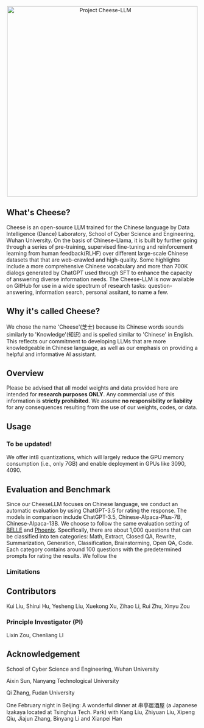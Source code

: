 <p align="center">
<img width="500px" alt="Project Cheese-LLM" src="https://github.com/WHUIR/Cheese-ChatBot/blob/96fd23596b6579da96260c3fbdf068ac29a451f1/Cheese.png">
</p>

## What's Cheese?
Cheese is an open-source LLM trained for the Chinese language by Data Intelligence (Dance) Laboratory, School of Cyber Science and Engineering, Wuhan University. 
On the basis of Chinese-Llama, it is built by further going through a series of pre-training, supervised fine-tuning and reinforcement learning from human feedback(RLHF) over different large-scale Chinese datasets that that are web-crawled and high-quality.
Some highlights include a more comprehensive Chinese vocabulary and more than 700K dialogs generated by ChatGPT used through SFT to enhance the capacity of answering diverse information needs. 
The Cheese-LLM is now available on GitHub for use in a wide spectrum of research tasks: question-answering, information search, personal assitant, to name a few.


## Why it's called Cheese?
We chose the name 'Cheese'(芝士) because its Chinese words sounds similarly to 'Knowledge'(知识) and is spelled similar to 'Chinese' in English. This reflects our commitment to developing LLMs that are more knowledgeable in Chinese language, as well as our emphasis on providing a helpful and informative AI assistant.

## Overview
Please be advised that all model weights and data provided here are intended for **research purposes ONLY**. Any commercial use of this information is **strictly prohibited**. We assume **no responsibility or liability** for any consequences resulting from the use of our weights, codes, or data.

## Usage 
### To be updated!
We offer int8 quantizations, which will largely reduce the GPU memory consumption (i.e., only 7GB) and enable deployment in GPUs like 3090, 4090.


## Evaluation and Benchmark
Since our CheeseLLM focuses on Chinese language, we conduct an automatic evaluation by using ChatGPT-3.5 for rating the response. The models in comparison include ChatGPT-3.5, Chinese-Alpaca-Plus-7B, Chinese-Alpaca-13B. We choose to follow the same evaluation setting of [BELLE](https://github.com/LianjiaTech/BELLE/tree/main/eval) and [Phoenix](https://github.com/FreedomIntelligence/LLMZoo). Specifically, there are about 1,000 questions that can be classified into ten categories: Math, Extract, Closed QA, Rewrite, Summarization, Generation, Classification, Brainstorming, Open QA, Code. Each category contains around 100 questions with the predetermined prompts for rating the results. We follow the 

### Limitations


## Contributors
Kui Liu, Shirui Hu, Yesheng Liu, Xuekong Xu, Zihao Li, Rui Zhu, Xinyu Zou
### Principle Investigator (PI)
Lixin Zou, Chenliang LI

## Acknowledgement
School of Cyber Science and Engineering, Wuhan University

Aixin Sun, Nanyang Technological University

Qi Zhang, Fudan University

One February night in Beijing: A wonderful dinner at 串亭居酒屋 (a Japanese Izakaya located at Tsinghua Tech. Park) with Kang Liu, Zhiyuan Liu, Xipeng Qiu, Jiajun Zhang, Binyang Li and Xianpei Han
